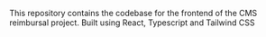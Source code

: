This repository contains the codebase for the frontend of the CMS reimbursal project. Built using React, Typescript and Tailwind CSS